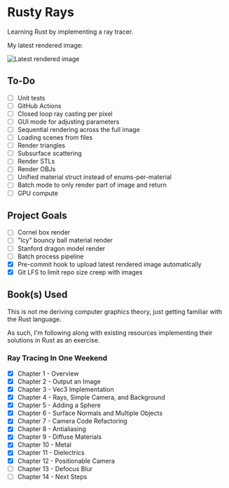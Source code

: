 # Rusty Rays

Learning Rust by implementing a ray tracer.

My latest rendered image:

![Latest rendered image](./image.png)

## To-Do

- [ ] Unit tests
- [ ] GitHub Actions
- [ ] Closed loop ray casting per pixel
- [ ] GUI mode for adjusting parameters
- [ ] Sequential rendering across the full image
- [ ] Loading scenes from files
- [ ] Render triangles
- [ ] Subsurface scattering
- [ ] Render STLs
- [ ] Render OBJs
- [ ] Unified material struct instead of enums-per-material
- [ ] Batch mode to only render part of image and return
- [ ] GPU compute

## Project Goals

- [ ] Cornel box render
- [ ] "Icy" bouncy ball material render
- [ ] Stanford dragon model render
- [ ] Batch process pipeline
- [X] Pre-commit hook to upload latest rendered image automatically
- [X] Git LFS to limit repo size creep with images

## Book(s) Used

This is not me deriving computer graphics theory, just getting familiar with the Rust language.

As such, I'm following along with existing resources implementing their solutions in Rust as an exercise.

### Ray Tracing In One Weekend

- [X] Chapter  1 - Overview
- [X] Chapter  2 - Output an Image
- [X] Chapter  3 - Vec3 Implementation
- [X] Chapter  4 - Rays, Simple Camera, and Background
- [X] Chapter  5 - Adding a Sphere
- [X] Chapter  6 - Surface Normals and Multiple Objects
- [X] Chapter  7 - Camera Code Refactoring
- [X] Chapter  8 - Antialiasing
- [X] Chapter  9 - Diffuse Materials
- [X] Chapter 10 - Metal
- [X] Chapter 11 - Dielectrics
- [X] Chapter 12 - Positionable Camera
- [ ] Chapter 13 - Defocus Blur
- [ ] Chapter 14 - Next Steps
